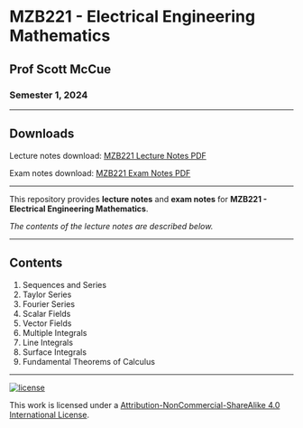 # MZB221 - Electrical Engineering Mathematics

## Prof Scott McCue

### Semester 1, 2024

---

## Downloads

Lecture notes download: [MZB221 Lecture Notes PDF](https://www.github.com/Tarang74/MZB221/raw/main/MZB221%20Lecture%20Notes.pdf)

Exam notes download: [MZB221 Exam Notes PDF](https://www.github.com/Tarang74/MZB221/raw/main/MZB221%20Exam%20Notes.pdf)

---

This repository provides **lecture notes** and **exam notes** for **MZB221 - Electrical Engineering Mathematics**.

*The contents of the lecture notes are described below.*

---

## Contents

1. Sequences and Series
2. Taylor Series
3. Fourier Series
4. Scalar Fields
5. Vector Fields
6. Multiple Integrals
7. Line Integrals
8. Surface Integrals
9. Fundamental Theorems of Calculus

---

[![license](https://forthebadge.com/images/badges/cc-nc-sa.svg)](http://creativecommons.org/licenses/by-nc-sa/4.0/)

This work is licensed under a [Attribution-NonCommercial-ShareAlike 4.0 International License](http://creativecommons.org/licenses/by-nc-sa/4.0/).
